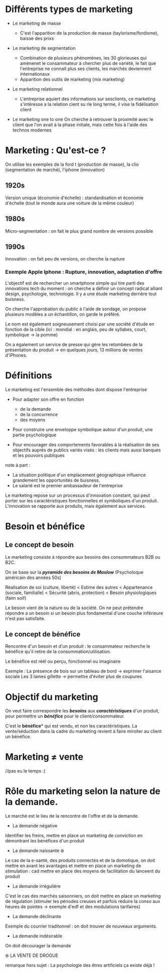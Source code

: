 # Différents types de marketing

* Le marketing de masse 
	* C'est l'apparition de la production de masse (taylorisme/fordisme), baisse des prixs

* Le marketing de segmentation 
	* Combination de plusieurs phénomènes, les 30 glorieuses qui amènenet le consammateur à chercher plus de variété, le fait que l'entreprise ne connait plus ses clients, les marchés deviennent internationaux 
	* Apparition des outils de marketing (mix marketing)

* Le marketing relationnel 
	* L'entreprise aquiert des informations sur sesclients, ce marketing s'intéresse a la relation cient su rle long terme, il vise la fidélisation client

* Le marketing one to one 
On cherche à retrouver la proximité avec le client que l'on avait à la phase initiale, mais cette fois à l'aide des technos modernes

# Marketing : Qu'est-ce ?

On utilise les exemples de la ford t (production de masse), la clio (segmentation de marché), l'iphone (innovation)

## 1920s

Version unique (économie d'échelle) : standardisation et économie d'échelle (tout le monde aura une voiture de la même couleur)

## 1980s

Micro-segmentation : on fait le plus grand nombre de versions possible

## 1990s

Innovation : on fait peu de versions, on cherche la rupture 

### Exemple Apple Iphone : Rupture, innovation, adaptation d'offre

L'objectif est de rechercher un smartphone simple qui tire parti des innovations tech du moment : on cherche a définir un concept radical alliant design, psychologie, technologie. Il y a une étude marketing derrière tout buisness.

On cherche l'approbation du public à l'aide de sondage, on propose plusieurs modèles a un échantillon, on garde le préféré. 

Le nom est également soigneusement choisi par une société d'étude en fonction de la cible (ici : mondial : en anglais, peu de syllabes, court, symbolique &rarr; la pomme)

On a également un service de presse qui gère les retombées de la présentation du produit &rarr; en quelques jours, 13 millions de ventes d'iPhones.

# Définitions

Le marketing est l'ensemble des méthodes dont dispose l'entreprise

* Pour adapter son offre en fonction 

	* de la demande
	* de la concurrence
	* des moyens

* Pour construire une enveloppe symbolique autour d'un produit, une partie psychologique

* Pour encourager des comportements favorables à la réalisation de ses objectifs auprès de publics variés visés : les clients mais aussi banques et les pouvoirs publiques 

note à part : 
* La situation politique d'un emplacement géographique influence grandement les opportunités de buisness.
* Le salarié est le premier ambassadeur de l'entreprise

Le marketing repose sur un processus d'innovation constant, qui peut porter sur les caractéristiques fonctionnelles et symboliques d'un produit. L'innovation se rapporte aux produits, mais également aux services.

# Besoin et bénéfice

## Le concept de besoin 

Le marketing consiste à répondre aux besoins des consommateurs B2B ou B2C.

On se base sur la ***pyramide des besoins de Maslow*** (Psycholoque américain des années 50s)

Réalisation de soi (culture, liberté) < Estime des autres < Appartenance (sociale, familialle) < Sécurité (abris, protection) < Besoin physiologiques (faim soif)

Le besoin vient de la nature ou de la société. On ne peut prétendre répondre a un besoin si un besoin plus fondamental d'une couche inférieure n'est pas satisfaite.

## Le concept de bénéfice 

Rencontre d'un besoin et d'un produit : le consammateur recherche le bénéfice qu'il retire de la consommation/utilisation.

Le bénéfice est réél ou perçu, fonctionnel ou imaginaire

Exemple :
La présence de bois sur un tableau de bord &rarr; exprimer l'aisance sociale
Les 3 lames gillette &rarr; permettre d'éviter plus de coupures

# Objectif du marketing 

On veut faire correspondre les ***besoins*** aux ***caractéristiques*** d'un produit, pour permettre un ***bénéfice*** pour le client/consommateur.

C'est le **bénéfice*** qui est vendu, et non les caractéristiques. La vente/séduction dans la cadre du marketing revient à faire miroiter au client un bénéfice.

# Marketing &ne; vente

//pas eu le temps :(

# Rôle du marketing selon la nature de la demande.

Le marché est le lieu de la rencontre de l'offre et de la demande.

* La demande négative 

Identifier les freins, mettre en place un marketing de conviction en démontrant les bénéfices d'un produit

* La demande naissante &oast;

Le cas de la e-santé, des produits connectés et de la domotique, on doit mettre en avant les avantages et mettre en place un marketing de stimulation : cad mettre en place des moyens de facilitation du lanceent du produit

* La demande irrégulière

C'est le cas des marchés saisonniers, on doit mettre en place un marketing de régulation (stimuler les périodes creuses et parfois réduire la conso aux heures de pointes &rarr; exemple d'edf et des modulations tarifaires)

* La demande déclinante 

Exemple du courrier traditonnel : on doit trouver de nouveaux arguments.

* La demande indésirable 

On doit décourager la demande

&oast; LA VENTE DE DROGUE




remarque hors sujet : La psychologie des êtres artificiels ça existe déjà !